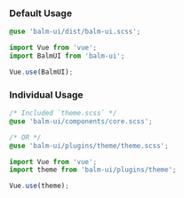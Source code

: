 ### Default Usage

```css
@use 'balm-ui/dist/balm-ui.scss';
```

```js
import Vue from 'vue';
import BalmUI from 'balm-ui';

Vue.use(BalmUI);
```

### Individual Usage

```css
/* Included `theme.scss` */
@use 'balm-ui/components/core.scss';

/* OR */
@use 'balm-ui/plugins/theme/theme.scss';
```

```js
import Vue from 'vue';
import theme from 'balm-ui/plugins/theme';

Vue.use(theme);
```
